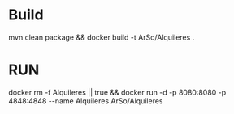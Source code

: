 # Build
mvn clean package && docker build -t ArSo/Alquileres .

# RUN

docker rm -f Alquileres || true && docker run -d -p 8080:8080 -p 4848:4848 --name Alquileres ArSo/Alquileres 